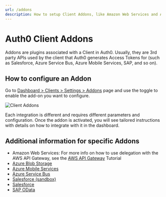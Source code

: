 ```yaml
---
url: /addons
description: How to setup Client Addons, like Amazon Web Services and Azure Blob Storage, with your Auth0 app.
---
```


# Auth0 Client Addons

Addons are plugins associated with a Client in Auth0. Usually, they are 3rd party APIs used by the client that Auth0 generates Access Tokens for (such as Salesforce, Azure Service Bus, Azure Mobile Services, SAP, and so on).

## How to configure an Addon

Go to [Dashboard > Clients > Settings > Addons](${manage_url}/#/applications/${account.clientId}/addons) page and use the toggle to enable the add-on you want to configure.

![Client Addons](/media/addons/manage-addons.png)

Each integration is different and requires different parameters and configuration. Once the addon is activated, you will see tailored instructions with details on how to integrate with it in the dashboard.

## Additional information for specific Addons

- Amazon Web Services: For more info on how to use delegation with the AWS API Gateway, see the [AWS API Gateway](/integrations/aws-api-gateway/delegation) Tutorial
- [Azure Blob Storage](/addons/azure-blob-storage)
- [Azure Mobile Services](/addons/azure-mobile-services)
- [Azure Service Bus](/addons/azure-sb)
- [Salesforce (sandbox)](/addons/salesforce-sandbox)
- [Salesforce](/addons/salesforce)
- [SAP OData](/addons/sap-odata)